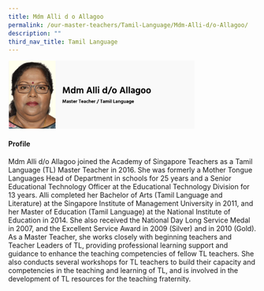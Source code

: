 ```yaml
---
title: Mdm Alli d o Allagoo
permalink: /our-master-teachers/Tamil-Language/Mdm-Alli-d/o-Allagoo/
description: ""
third_nav_title: Tamil Language
---
```

<img src="/images/mt34.png" style="width:75%">

#### Profile

Mdm Alli d/o Allagoo joined the Academy of Singapore Teachers as a Tamil Language (TL) Master Teacher in 2016. She was formerly a Mother Tongue Languages Head of Department in schools for 25 years and a Senior Educational Technology Officer at the Educational Technology Division for 13 years. Alli completed her Bachelor of Arts (Tamil Language and Literature) at the Singapore Institute of Management University in 2011, and her Master of Education (Tamil Language) at the National Institute of Education in 2014. She also received the National Day Long Service Medal in 2007, and the Excellent Service Award in 2009 (Silver) and in 2010 (Gold). As a Master Teacher, she works closely with beginning teachers and Teacher Leaders of TL, providing professional learning support and guidance to enhance the teaching competencies of fellow TL teachers. She also conducts several workshops for TL teachers to build their capacity and competencies in the teaching and learning of TL, and is involved in the development of TL resources for the teaching fraternity.